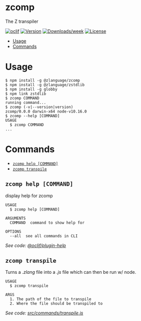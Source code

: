 zcomp
=====

The Z transpiler

[![oclif](https://img.shields.io/badge/cli-oclif-brightgreen.svg)](https://oclif.io)
[![Version](https://img.shields.io/npm/v/zcomp.svg)](https://www.npmjs.com/package/@zlanguage/zcomp)
[![Downloads/week](https://img.shields.io/npm/dw/zcomp.svg)](https://www.npmjs.com/package/@zlanguage/zcomp)
[![License](https://img.shields.io/npm/l/zcomp.svg)](https://github.com/zlanguage/zcomp/blob/master/package.json)

<!-- toc -->
* [Usage](#usage)
* [Commands](#commands)
<!-- tocstop -->
# Usage
<!-- usage -->

```sh-session
$ npm install -g @zlanguage/zcomp
$ npm install -g @zlanguage/zstdlib
$ npm install -g globby
$ npm link zstdlib
$ zcomp COMMAND
running command...
$ zcomp (-v|--version|version)
zcomp/0.0.0 darwin-x64 node-v10.16.0
$ zcomp --help [COMMAND]
USAGE
  $ zcomp COMMAND
...
```
<!-- usagestop -->
# Commands
<!-- commands -->
* [`zcomp help [COMMAND]`](#zcomp-help-command)
* [`zcomp transpile`](#zcomp-transpile)

## `zcomp help [COMMAND]`

display help for zcomp

```
USAGE
  $ zcomp help [COMMAND]

ARGUMENTS
  COMMAND  command to show help for

OPTIONS
  --all  see all commands in CLI
```

_See code: [@oclif/plugin-help](https://github.com/oclif/plugin-help/blob/v2.2.0/src/commands/help.ts)_

## `zcomp transpile`

Turns a *.zlang* file into a *.js* file which can then be run w/ node.

```
USAGE
  $ zcomp transpile

ARGS
  1. The path of the file to transpile
  2. Where the file should be transpiled to
```

_See code: [src/commands/transpile.js](https://github.com/zlanguage/zcomp/blob/v0.0.0/src/commands/transpile.js)_
<!-- commandsstop -->
